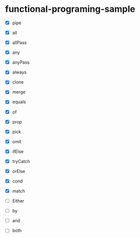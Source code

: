 # functional-programing-sample

- [x] pipe
- [x] all
- [x] allPass
- [x] any
- [x] anyPass
- [x] always
- [x] clone
- [x] merge
- [x] equals
- [x] of

- [x] prop
- [x] pick
- [x] omit
- [x] ifElse
- [x] tryCatch
- [x] orElse

- [x] cond
- [x] match

- [ ] Either

- [ ] by
- [ ] and
- [ ] both